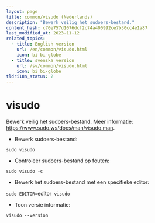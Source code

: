 ```yaml
---
layout: page
title: common/visudo (Nederlands)
description: "Bewerk veilig het sudoers-bestand."
content_hash: c70e757d1076dcf2c74a400992ce7b30cc4e1a87
last_modified_at: 2023-11-12
related_topics:
  - title: English version
    url: /en/common/visudo.html
    icon: bi bi-globe
  - title: svenska version
    url: /sv/common/visudo.html
    icon: bi bi-globe
tldri18n_status: 2
---
```

# visudo

Bewerk veilig het sudoers-bestand.
Meer informatie: <https://www.sudo.ws/docs/man/visudo.man>.

- Bewerk sudoers-bestand:

`sudo visudo`

- Controleer sudoers-bestand op fouten:

`sudo visudo -c`

- Bewerk het sudoers-bestand met een specifieke editor:

`sudo EDITOR=`<span class="tldr-var badge badge-pill bg-dark-lm bg-white-dm text-white-lm text-dark-dm font-weight-bold">editor</span>` visudo`

- Toon versie informatie:

`visudo --version`
